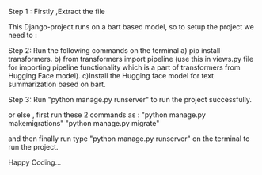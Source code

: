 Step 1 : Firstly ,Extract the file 

This Django-project runs on a bart based model, so to setup the project we need to :

Step 2: Run the following commands on the terminal
      a) pip install transformers.
      b) from transformers import pipeline (use this in views.py file for importing pipeline functionality 
         which is a part of transformers from Hugging Face model).
      c)Install the Hugging face model for text summarization based on bart.

Step 3: Run "python manage.py runserver" to run the project successfully.

or else , first run these 2 commands as : "python manage.py makemigrations"
                                          "python manage.py migrate"

and then finally run type "python manage.py runserver" on the terminal to run the project.

Happy Coding...
